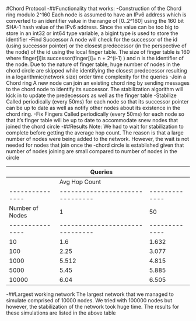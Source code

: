 #Chord Protocol
-##Functionality that works:
	-Construction of the Chord ring modulo 2^160
		Each node is assumed to have an IPv6 address which is converted to an identifier value in the range of [0..2^160] 
		using the 160 bit SHA-1 hash value of the IPv6 address. Since the value can be too big to store in an int32 or 
		int64 type variable, a bigint type is used to store the identifier
	-Find Successor
		A node will check for the successor of the id (using successor pointer) or the closest predecessor 
		(in the perspective of the node) of the id using the local finger table. The size of finger table 
		is 160 where finger[i]is successor(finger[i]= n + 2^(i-1) ) and n is the identifier of the node. Due 
		to the nature of finger table, huge number of nodes in the chord circle are skipped while identifying 
		the closest predecessor resulting in a logarithmic(network size) order time complexity for the queries
	-Join a Chord ring 
		A new node can join an existing chord ring by sending messages to the chord node to identify its successor. 
		The stabilization algorithm will kick in to update the predecessors as well as the finger table
	-Stabilize 
		Called periodically (every 50ms) for each node so that its successor pointer can be up to date as well as 
		notify other nodes about its existence in the chord ring. 
	-Fix Fingers 
		Called periodically (every 50ms) for each node so that it’s finger table will be up to date to accommodate 
		snew nodes that joined the chord circle
-##Results
	Note: We had to wait for stabilization to complete before getting the average hop count. The reason is that a large 
	number of nodes were being added to the network. However, the 	wait is not needed for nodes that join once the -chord 
	circle is established given that number of nodes joining are small compared to number of nodes in the circle

|		|	Queries			|	      |
|---------------|-------------------------------|-------------|
|		|   Avg Hop Count		|	      |
|---------------|-------------------------------|-------------|
|Number of Nodes|	1	|50	|100	|Avg Hop Count|
|---------------|-------------------------------|-------------|
|10		|1.6   |1.632	|1.497	|1.576  	      |
|100		|2.25  |3.077	|3.234	|2.853		      |
|1000		|5.512 |4.815	|4.76	|5.029             |
|5000		|5.45  |5.885	|5.836	|5.723              |
|10000		|6.04  |6.505	|6.39	|6.311 	      | 


-##Largest working network
	The largest network that we managed to simulate comprised of 10000 nodes. We tried with 100000 nodes but however, 
	the stabilization of the network took huge time. The results for these simulations are listed in the above table

